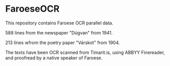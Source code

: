 # FaroeseOCR


This repository contains Faroese OCR parallel data.

588 lines from the newspaper "Dúgvan" from 1941.

213 lines wfrom the poetry paper "Várskot" from 1904.

The texts have been OCR scanned from Timarit.is, using ABBYY Finereader, and proofread by a native speaker of Faroese.
